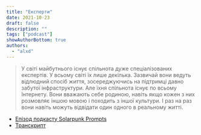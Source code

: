 ```yaml
---
title: "Експерти"
date: 2021-10-23
draft: false
description: ""
tags: ["podcast"]
showAuthorBottom: true
authors:
  - "alxd"
---
```


> У світі майбутнього існує спільнота дуже спеціалізованих експертів. У всьому світі їх лише декілька. Зазвичай вони ведуть відлюдний спосіб життя, зосереджуючись на підтримці давно забутої інфраструктури. Але їхня спільнота існує по всьому Інтернету. Вони вважають себе родиною, навіть якщо кожен з них розмовляє іншою мовою і походить з іншої культури. І раз на раз вони навіть можуть відвідати один одного в реальному житті.

- [Епізод подкасту Solarpunk Prompts](https://podcast.tomasino.org/@SolarpunkPrompts/episodes/the-experts)
- [Транскрипт](https://wiki.tomasino.org/writing/Solarpunk-Prompts---The-Experts)
